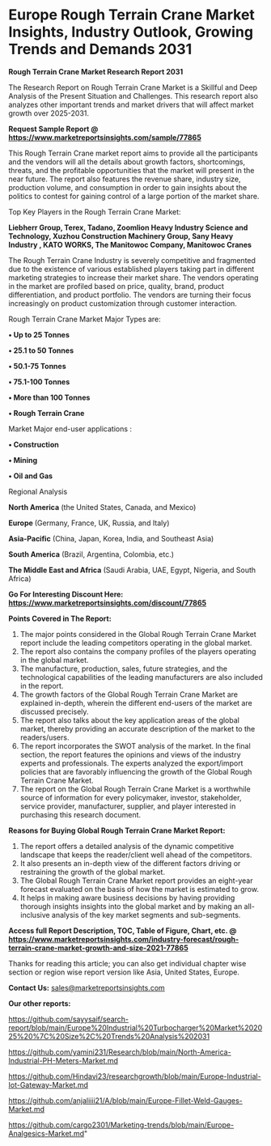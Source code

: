  # Europe Rough Terrain Crane Market Insights, Industry Outlook, Growing Trends and Demands 2031

<strong>Rough Terrain Crane Market Research Report 2031</strong>

The Research Report on Rough Terrain Crane Market is a Skillful and Deep Analysis of the Present Situation and Challenges. This research report also analyzes other important trends and market drivers that will affect market growth over 2025-2031.

<strong>Request Sample Report @ <a href=https://www.marketreportsinsights.com/sample/77865>https://www.marketreportsinsights.com/sample/77865</a></strong>

This Rough Terrain Crane market report aims to provide all the participants and the vendors will all the details about growth factors, shortcomings, threats, and the profitable opportunities that the market will present in the near future. The report also features the revenue share, industry size, production volume, and consumption in order to gain insights about the politics to contest for gaining control of a large portion of the market share.

Top Key Players in the Rough Terrain Crane Market:

<strong>Liebherr Group, Terex, Tadano, Zoomlion Heavy Industry Science and Technology, Xuzhou Construction Machinery Group, Sany Heavy Industry , KATO WORKS, The Manitowoc Company, Manitowoc Cranes</strong>

The Rough Terrain Crane Industry is severely competitive and fragmented due to the existence of various established players taking part in different marketing strategies to increase their market share. The vendors operating in the market are profiled based on price, quality, brand, product differentiation, and product portfolio. The vendors are turning their focus increasingly on product customization through customer interaction.

Rough Terrain Crane Market Major Types are:

<strong>• Up to 25 Tonnes

• 25.1 to 50 Tonnes

• 50.1-75 Tonnes

• 75.1-100 Tonnes

• More than 100 Tonnes

• Rough Terrain Crane</strong>

Market Major end-user applications :

<strong>• Construction

• Mining

• Oil and Gas</strong>

Regional Analysis

</u><strong><b>North America</b></strong> (the United States, Canada, and Mexico)

<strong><b>Europe </b></strong>(Germany, France, UK, Russia, and Italy)

<strong><b>Asia-Pacific</b></strong> (China, Japan, Korea, India, and Southeast Asia)

<strong><b>South America</b></strong> (Brazil, Argentina, Colombia, etc.)

<strong><b>The Middle East and Africa</b></strong> (Saudi Arabia, UAE, Egypt, Nigeria, and South Africa)

<strong>Go For Interesting Discount Here: <a href=https://www.marketreportsinsights.com/discount/77865>https://www.marketreportsinsights.com/discount/77865</a></strong>

<strong>Points Covered in The Report:</strong>
<ol>
  <li>The major points considered in the Global Rough Terrain Crane Market report include the leading competitors operating in the global market.</li>
  <li>The report also contains the company profiles of the players operating in the global market.</li>
  <li>The manufacture, production, sales, future strategies, and the technological capabilities of the leading manufacturers are also included in the report.</li>
  <li>The growth factors of the Global Rough Terrain Crane Market are explained in-depth, wherein the different end-users of the market are discussed precisely.</li>
  <li>The report also talks about the key application areas of the global market, thereby providing an accurate description of the market to the readers/users.</li>
  <li>The report incorporates the SWOT analysis of the market. In the final section, the report features the opinions and views of the industry experts and professionals. The experts analyzed the export/import policies that are favorably influencing the growth of the Global Rough Terrain Crane Market.</li>
  <li>The report on the Global Rough Terrain Crane Market is a worthwhile source of information for every policymaker, investor, stakeholder, service provider, manufacturer, supplier, and player interested in purchasing this research document.</li>
</ol>
<strong>Reasons for Buying Global Rough Terrain Crane Market Report:</strong>

<ol>
  <li>The report offers a detailed analysis of the dynamic competitive landscape that keeps the reader/client well ahead of the competitors.</li>
  <li>It also presents an in-depth view of the different factors driving or restraining the growth of the global market.</li>
  <li>The Global Rough Terrain Crane Market report provides an eight-year forecast evaluated on the basis of how the market is estimated to grow.</li>
  <li>It helps in making aware business decisions by having providing thorough insights insights into the global market and by making an all-inclusive analysis of the key market segments and sub-segments.</li>
</ol>
<strong>Access full Report Description, TOC, Table of Figure, Chart, etc. @ <a href=https://www.marketreportsinsights.com/industry-forecast/rough-terrain-crane-market-growth-and-size-2021-77865>https://www.marketreportsinsights.com/industry-forecast/rough-terrain-crane-market-growth-and-size-2021-77865</a></strong>


Thanks for reading this article; you can also get individual chapter wise section or region wise report version like Asia, United States, Europe.

<strong>Contact Us:</strong>
sales@marketreportsinsights.com

<strong>Our other reports:</strong>

<a href=https://github.com/sayysaif/search-report/blob/main/Europe%20Industrial%20Turbocharger%20Market%202025%20%7C%20Size%2C%20Trends%20Analysis%202031>https://github.com/sayysaif/search-report/blob/main/Europe%20Industrial%20Turbocharger%20Market%202025%20%7C%20Size%2C%20Trends%20Analysis%202031</a>

<a href=https://github.com/yamini231/Research/blob/main/North-America-Industrial-PH-Meters-Market.md>https://github.com/yamini231/Research/blob/main/North-America-Industrial-PH-Meters-Market.md</a>

<a href=https://github.com/Hindavi23/researchgrowth/blob/main/Europe-Industrial-Iot-Gateway-Market.md>https://github.com/Hindavi23/researchgrowth/blob/main/Europe-Industrial-Iot-Gateway-Market.md</a>

<a href=https://github.com/anjaliiii21/A/blob/main/Europe-Fillet-Weld-Gauges-Market.md>https://github.com/anjaliiii21/A/blob/main/Europe-Fillet-Weld-Gauges-Market.md</a>

<a href=https://github.com/cargo2301/Marketing-trends/blob/main/Europe-Analgesics-Market.md>https://github.com/cargo2301/Marketing-trends/blob/main/Europe-Analgesics-Market.md</a>"
